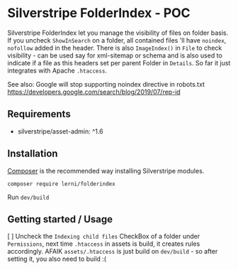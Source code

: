 # Silverstripe FolderIndex - POC
Silverstripe FolderIndex let you manage the visibility of files on folder basis. If you uncheck `ShowInSearch` on a folder, all contained files 'll have `noindex`, `nofollow` added in the header. There is also `ImageIndex()` in `File` to check visibility - can be used say for xml-sitemap or schema and is also used to indicate if a file as this headers set per parent Folder in `Details`. So far it just integrates with Apache `.htaccess`.

See also: Google will stop supporting noindex directive in robots.txt
https://developers.google.com/search/blog/2019/07/rep-id

## Requirements
- silverstripe/asset-admin: ^1.6

## Installation
[Composer](https://getcomposer.org/) is the recommended way installing Silverstripe modules.

`composer require lerni/folderindex`

Run `dev/build`

## Getting started / Usage
[ ] Uncheck the `Indexing child files` CheckBox of a folder under `Permissions`, next time `.htaccess` in assets is build, it creates rules accordingly. AFAIK `assets/.htaccess` is just build on `dev/build` - so after setting it, you also need to build :(
